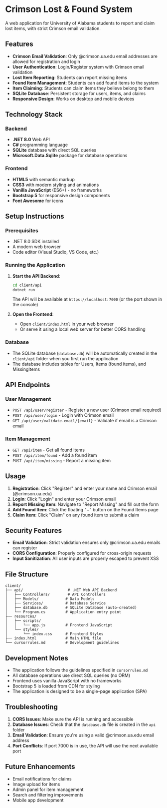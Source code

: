 # Crimson Lost & Found System

A web application for University of Alabama students to report and claim lost items, with strict Crimson email validation.

## Features

- **Crimson Email Validation**: Only @crimson.ua.edu email addresses are allowed for registration and login
- **User Authentication**: Login/Register system with Crimson email validation
- **Lost Item Reporting**: Students can report missing items
- **Found Item Management**: Students can add found items to the system
- **Item Claiming**: Students can claim items they believe belong to them
- **SQLite Database**: Persistent storage for users, items, and claims
- **Responsive Design**: Works on desktop and mobile devices

## Technology Stack

### Backend
- **.NET 8.0** Web API
- **C#** programming language
- **SQLite** database with direct SQL queries
- **Microsoft.Data.Sqlite** package for database operations

### Frontend
- **HTML5** with semantic markup
- **CSS3** with modern styling and animations
- **Vanilla JavaScript** (ES6+) - no frameworks
- **Bootstrap 5** for responsive design components
- **Font Awesome** for icons

## Setup Instructions

### Prerequisites
- .NET 8.0 SDK installed
- A modern web browser
- Code editor (Visual Studio, VS Code, etc.)

### Running the Application

1. **Start the API Backend**:
   ```bash
   cd client/api
   dotnet run
   ```
   The API will be available at `https://localhost:7000` (or the port shown in the console)

2. **Open the Frontend**:
   - Open `client/index.html` in your web browser
   - Or serve it using a local web server for better CORS handling

### Database
- The SQLite database (`database.db`) will be automatically created in the `client/api` folder when you first run the application
- The database includes tables for Users, Items (found items), and MissingItems

## API Endpoints

### User Management
- `POST /api/user/register` - Register a new user (Crimson email required)
- `POST /api/user/login` - Login with Crimson email
- `GET /api/user/validate-email/{email}` - Validate if email is a Crimson email

### Item Management
- `GET /api/item` - Get all found items
- `POST /api/item/found` - Add a found item
- `POST /api/item/missing` - Report a missing item

## Usage

1. **Registration**: Click "Register" and enter your name and Crimson email (@crimson.ua.edu)
2. **Login**: Click "Login" and enter your Crimson email
3. **Report Missing Item**: Navigate to "Report Missing" and fill out the form
4. **Add Found Item**: Click the floating "+" button on the Found Items page
5. **Claim Item**: Click "Claim" on any found item to submit a claim

## Security Features

- **Email Validation**: Strict validation ensures only @crimson.ua.edu emails can register
- **CORS Configuration**: Properly configured for cross-origin requests
- **Input Sanitization**: All user inputs are properly escaped to prevent XSS

## File Structure

```
client/
├── api/                    # .NET Web API Backend
│   ├── Controllers/        # API Controllers
│   ├── Models/            # Data Models
│   ├── Services/          # Database Service
│   ├── database.db        # SQLite Database (auto-created)
│   └── Program.cs         # Application entry point
├── resources/
│   ├── scripts/
│   │   └── app.js         # Frontend JavaScript
│   └── styles/
│       └── index.css      # Frontend Styles
├── index.html             # Main HTML file
└── cursorrules.md         # Development guidelines
```

## Development Notes

- The application follows the guidelines specified in `cursorrules.md`
- All database operations use direct SQL queries (no ORM)
- Frontend uses vanilla JavaScript with no frameworks
- Bootstrap 5 is loaded from CDN for styling
- The application is designed to be a single-page application (SPA)

## Troubleshooting

1. **CORS Issues**: Make sure the API is running and accessible
2. **Database Issues**: Check that the `database.db` file is created in the `api` folder
3. **Email Validation**: Ensure you're using a valid @crimson.ua.edu email address
4. **Port Conflicts**: If port 7000 is in use, the API will use the next available port

## Future Enhancements

- Email notifications for claims
- Image upload for items
- Admin panel for item management
- Search and filtering improvements
- Mobile app development
